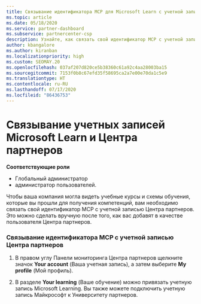 ```yaml
---
title: Связывание идентификатора MCP для Microsoft Learn с учетной записью Центра партнеров
ms.topic: article
ms.date: 05/18/2020
ms.service: partner-dashboard
ms.subservice: partnercenter-csp
description: Узнайте, как связать свой идентификатор MCP с учетной записью Центра партнеров, чтобы ваша компания могла видеть учебные курсы и схемы обучения, которые вы прошли для получения компетенций.
author: kbangalore
ms.author: kiranban
ms.localizationpriority: high
ms.custom: SEOMAY.20
ms.openlocfilehash: 037af207d820ce5b38360c61a92c4aa28003ba15
ms.sourcegitcommit: 7153f0b8c67efd35f58695ca2a7e00e70da1c5e9
ms.translationtype: HT
ms.contentlocale: ru-RU
ms.lasthandoff: 07/17/2020
ms.locfileid: "86436753"
---
```

# <a name="associate-your-microsoft-learn-account-to-your-partner-center-account"></a>Связывание учетных записей Microsoft Learn и Центра партнеров

**Соответствующие роли**

- Глобальный администратор
- администратор пользователей.

Чтобы ваша компания могла видеть учебные курсы и схемы обучения, которые вы прошли для получения компетенций, вам необходимо связать свой идентификатор MCP с учетной записью Центра партнеров. Это можно сделать вручную после того, как вас добавят в качестве пользователя Центра партнеров.

### <a name="how-to-associate-your-mcp-id-to-your-partner-center-account"></a>Связывание идентификатора MCP с учетной записью Центра партнеров

1. В правом углу Панели мониторинга Центра партнеров щелкните значок **Your account** (Ваша учетная запись), а затем выберите **My profile** (Мой профиль).

2. В разделе **Your learning** (Ваше обучение) можно привязать учетную запись Microsoft Learning. Вы также можете подключить учетную запись Майкрософт к Университету партнеров.
